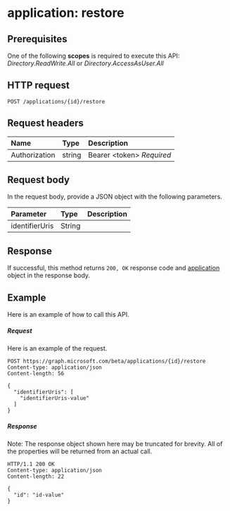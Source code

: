 # application: restore


## Prerequisites
One of the following **scopes** is required to execute this API: *Directory.ReadWrite.All* or *Directory.AccessAsUser.All*
## HTTP request
<!-- { "blockType": "ignored" } -->
```http
POST /applications/{id}/restore

```
## Request headers
| Name       | Type | Description|
|:---------------|:--------|:----------|
| Authorization  | string  | Bearer &lt;token&gt; *Required*  |

## Request body
In the request body, provide a JSON object with the following parameters.

| Parameter	   | Type	|Description|
|:---------------|:--------|:----------|
|identifierUris|String||

## Response
If successful, this method returns `200, OK` response code and [application](../resources/application.md) object in the response body.

## Example
Here is an example of how to call this API.
##### Request
Here is an example of the request.
<!-- {
  "blockType": "request",
  "name": "application_restore"
}-->
```http
POST https://graph.microsoft.com/beta/applications/{id}/restore
Content-type: application/json
Content-length: 56

{
  "identifierUris": [
    "identifierUris-value"
  ]
}
```

##### Response

Note: The response object shown here may be truncated for brevity. All of the properties will be returned from an actual call.

<!-- {
  "blockType": "response",
  "truncated": true,
  "@odata.type": "microsoft.graph.directoryObject"
} -->
```http
HTTP/1.1 200 OK
Content-type: application/json
Content-length: 22

{
  "id": "id-value"
}
```

<!-- uuid: 8fcb5dbc-d5aa-4681-8e31-b001d5168d79
2015-10-25 14:57:30 UTC -->
<!-- {
  "type": "#page.annotation",
  "description": "application: restore",
  "keywords": "",
  "section": "documentation",
  "tocPath": ""
}-->